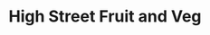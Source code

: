 ---
title: "High Street Fruit and Veg"
url: /budleigh-salterton/high-street-fruit-and-veg/
shop: greengrocer
---